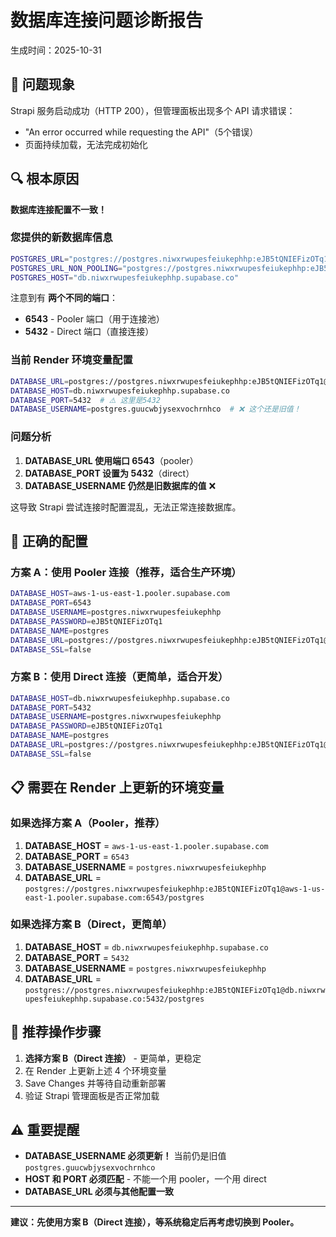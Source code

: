 # 数据库连接问题诊断报告

生成时间：2025-10-31

## 🚨 问题现象

Strapi 服务启动成功（HTTP 200），但管理面板出现多个 API 请求错误：
- "An error occurred while requesting the API"（5个错误）
- 页面持续加载，无法完成初始化

## 🔍 根本原因

**数据库连接配置不一致！**

### 您提供的新数据库信息

```bash
POSTGRES_URL="postgres://postgres.niwxrwupesfeiukephhp:eJB5tQNIEFizOTq1@aws-1-us-east-1.pooler.supabase.com:6543/postgres?sslmode=require&supa=base-pooler.x"
POSTGRES_URL_NON_POOLING="postgres://postgres.niwxrwupesfeiukephhp:eJB5tQNIEFizOTq1@aws-1-us-east-1.pooler.supabase.com:5432/postgres?sslmode=require"
POSTGRES_HOST="db.niwxrwupesfeiukephhp.supabase.co"
```

注意到有 **两个不同的端口**：
- **6543** - Pooler 端口（用于连接池）
- **5432** - Direct 端口（直接连接）

### 当前 Render 环境变量配置

```bash
DATABASE_URL=postgres://postgres.niwxrwupesfeiukephhp:eJB5tQNIEFizOTq1@aws-1-us-east-1.pooler.supabase.com:6543/postgres
DATABASE_HOST=db.niwxrwupesfeiukephhp.supabase.co
DATABASE_PORT=5432  # ⚠️ 这里是5432
DATABASE_USERNAME=postgres.guucwbjysexvochrnhco  # ❌ 这个还是旧值！
```

### 问题分析

1. **DATABASE_URL 使用端口 6543**（pooler）
2. **DATABASE_PORT 设置为 5432**（direct）
3. **DATABASE_USERNAME 仍然是旧数据库的值** ❌

这导致 Strapi 尝试连接时配置混乱，无法正常连接数据库。

## 🔧 正确的配置

### 方案 A：使用 Pooler 连接（推荐，适合生产环境）

```bash
DATABASE_HOST=aws-1-us-east-1.pooler.supabase.com
DATABASE_PORT=6543
DATABASE_USERNAME=postgres.niwxrwupesfeiukephhp
DATABASE_PASSWORD=eJB5tQNIEFizOTq1
DATABASE_NAME=postgres
DATABASE_URL=postgres://postgres.niwxrwupesfeiukephhp:eJB5tQNIEFizOTq1@aws-1-us-east-1.pooler.supabase.com:6543/postgres
DATABASE_SSL=false
```

### 方案 B：使用 Direct 连接（更简单，适合开发）

```bash
DATABASE_HOST=db.niwxrwupesfeiukephhp.supabase.co
DATABASE_PORT=5432
DATABASE_USERNAME=postgres.niwxrwupesfeiukephhp
DATABASE_PASSWORD=eJB5tQNIEFizOTq1
DATABASE_NAME=postgres
DATABASE_URL=postgres://postgres.niwxrwupesfeiukephhp:eJB5tQNIEFizOTq1@db.niwxrwupesfeiukephhp.supabase.co:5432/postgres
DATABASE_SSL=false
```

## 📋 需要在 Render 上更新的环境变量

### 如果选择方案 A（Pooler，推荐）

1. **DATABASE_HOST** = `aws-1-us-east-1.pooler.supabase.com`
2. **DATABASE_PORT** = `6543`
3. **DATABASE_USERNAME** = `postgres.niwxrwupesfeiukephhp`
4. **DATABASE_URL** = `postgres://postgres.niwxrwupesfeiukephhp:eJB5tQNIEFizOTq1@aws-1-us-east-1.pooler.supabase.com:6543/postgres`

### 如果选择方案 B（Direct，更简单）

1. **DATABASE_HOST** = `db.niwxrwupesfeiukephhp.supabase.co`
2. **DATABASE_PORT** = `5432`
3. **DATABASE_USERNAME** = `postgres.niwxrwupesfeiukephhp`
4. **DATABASE_URL** = `postgres://postgres.niwxrwupesfeiukephhp:eJB5tQNIEFizOTq1@db.niwxrwupesfeiukephhp.supabase.co:5432/postgres`

## 🎯 推荐操作步骤

1. **选择方案 B（Direct 连接）** - 更简单，更稳定
2. 在 Render 上更新上述 4 个环境变量
3. Save Changes 并等待自动重新部署
4. 验证 Strapi 管理面板是否正常加载

## ⚠️ 重要提醒

- **DATABASE_USERNAME 必须更新！** 当前仍是旧值 `postgres.guucwbjysexvochrnhco`
- **HOST 和 PORT 必须匹配** - 不能一个用 pooler，一个用 direct
- **DATABASE_URL 必须与其他配置一致**

---

**建议：先使用方案 B（Direct 连接），等系统稳定后再考虑切换到 Pooler。**
